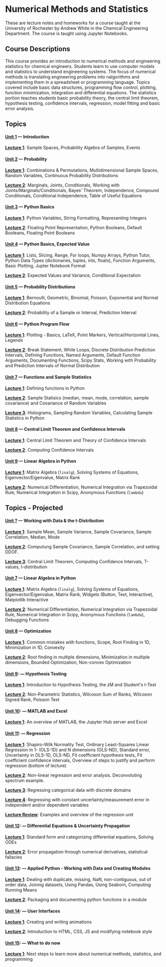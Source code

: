 Numerical Methods and Statistics
====

These are lecture notes and homeworks for a course taught at the
University of Rochester by Andrew White in the Chemical Engineering
Department. The course is taught using Jupyter Notebooks.

Course Descriptions
---

This course provides an introduction to numerical methods and
engineering statistics for chemical engineers. Students learn to use
computer models and statistics to understand engineering systems. The
focus of numerical methods is translating engineering problems into
nalgorithms and implementing them in a spreadsheet or programming
language. Topics covered include basic data structures, programming
flow control, plotting, function minimization, integration and
differential equations. The statistics portion teaches students basic
probability theory, the central limit theorem, hypothesis testing,
confidence intervals, regression, model fitting and basic error
analysis.

Topics
----


#### [Unit 1](unit_1) &mdash; Introduction

[**Lecture 1**](unit_1/lectures/lecture_1.pdf): Sample Spaces, Probability Algebra of Samples, Events

#### [Unit 2](unit_2) &mdash; Probability

[**Lecture 1**](unit_2/lectures/lecture_1.pdf): Combinations & Permutations, Multidimensional Sample Spaces, Random Variables, Continuous Probability Distributions

[**Lecture 2**](unit_2/lectures/lecture_2.pdf): Marginals, Joints, Conditionals, Working with Joints/Marginals/Conditionals, Bayes' Theorem, Independence, Compound Conditionals, Conditional Independence, Table of Useful Equations

#### [Unit 3](unit_3) &mdash; Python Basics

[**Lecture 1**](https://nbviewer.jupyter.org/github/whitead/numerical_stats/blob/master/unit_3/lectures/lecture_1.ipynb):  Python Variables, String Formatting, Representing Integers

[**Lecture 2**](https://nbviewer.jupyter.org/github/whitead/numerical_stats/blob/master/unit_3/lectures/lecture_2.ipynb): Floating Point Representation, Python Booleans, Default Booleans, Floating Point Booleans

#### [Unit 4](unit_4) &mdash; Python Basics, Expected Value

[**Lecture 1**](https://nbviewer.jupyter.org/github/whitead/numerical_stats/blob/master/unit_4/lectures/lecture_1.ipynb): Lists, Slicing, Range, For loops, Numpy Arrays, Python Tutor, Python Data Types (dictionaries, tuples, ints, floats), Function Arguments, Basic Plotting, Jupter Notebook Format

[**Lecture 2**](unit_4/lectures/lecture_2.pdf): Expected Values and Variance, Conditional Expectation

#### [Unit 5](unit_5) &mdash; Probability Distributions

[**Lecture 1**](unit_5/lectures/lecture_1.pdf): Bernoulli, Geometric, Binomial, Poisson, Exponential and Normal Distribution Equations

[**Lecture 2**](unit_5/lectures/lecture_2.pdf): Probability of a Sample or Interval, Prediction Interval


#### [Unit 6](unit_6) &mdash; Python Program Flow

[**Lecture 1**](https://nbviewer.jupyter.org/github/whitead/numerical_stats/blob/master/unit_6/lectures/lecture_1.ipynb): Plotting - Basics, LaTeX, Point Markers, Vertical/Horizontal Lines, Legends

[**Lecture 2**](https://nbviewer.jupyter.org/github/whitead/numerical_stats/blob/master/unit_6/lectures/lecture_2.ipynb): Break Statement, While Loops, Discrete Distribution Prediction Intervals, Defining Functions, Named Arguments, Default Function Arguments, Documenting Functions, Scipy Stats, Working with Probability and Prediction Intervals of Normal Distribution


#### [Unit 7](unit_7) &mdash; Functions and Sample Statistics

[**Lecture 1**](https://nbviewer.jupyter.org/github/whitead/numerical_stats/blob/master/unit_7/lectures/lecture_1.ipynb): Defining functions in Python

[**Lecture 2**](unit_7/lecture_2.pdf): Sample Statisics (median, mean, mode, correlation, sample covariance) and Covariance of Random Variables

[**Lecture 3**](https://nbviewer.jupyter.org/github/whitead/numerical_stats/blob/master/unit_7/lectures/lecture_3.ipynb): Histograms, Sampling Random Variables, Calculating Sample Statistics in Python

#### [Unit 8](unit_8) &mdash; Central Limit Theorem and Confidence Intervals

[**Lecture 1**](https://nbviewer.jupyter.org/github/whitead/numerical_stats/blob/master/unit_8/lectures/lecture_1.ipynb): Central Limit Theorem and Theory of Confidence Intervals

[**Lecture 2**](https://nbviewer.jupyter.org/github/whitead/numerical_stats/blob/master/unit_8/lectures/lecture_2.ipynb): Computing Confidence Intervals

#### [Unit 9](unit_9) &mdash; Linear Algebra in Python

[**Lecture 1**](https://nbviewer.jupyter.org/github/whitead/numerical_stats/blob/master/unit_9/lectures/lecture_1.ipynb): Matrix Algebra (`linalg`), Solving Systems of Equations, Eigenvector/Eigenvalue, Matrix Rank

[**Lecture 2**](https://nbviewer.jupyter.org/github/whitead/numerical_stats/blob/master/unit_9/lectures/lecture_2.ipynb): Numerical Differentiation, Numerical Integration via Trapezoidal Rule, Numerical Integration in Scipy, Anonymous Functions (`lambda`)


Topics - Projected
---

#### [Unit ?](unit_6) &mdash; Working with Data & the t-Distribution

[**Lecture 1**](unit_6/lectures/lecture_1.pdf): Sample Mean, Sample Variance, Sample Covariance, Sample Correlation, Median, Mode

[**Lecture 2**](https://nbviewer.jupyter.org/github/whitead/numerical_stats/blob/master/unit_6/lectures/lecture_1_extra.ipynb): Computung Sample Covariance, Sample Correlation, and setting DDOF.

[**Lecture 3**](https://nbviewer.jupyter.org/github/whitead/numerical_stats/blob/master/unit_6/lectures/lecture_2.ipynb): Central Limit Theorem,  Computing Confidence Intervals, T-values, t-distribution

#### [Unit 7](unit_7) &mdash; Linear Algebra in Python

[**Lecture 1**](https://nbviewer.jupyter.org/github/whitead/numerical_stats/blob/master/unit_7/lectures/lecture_1.ipynb): Matrix Algebra (`linalg`), Solving Systems of Equations, Eigenvector/Eigenvalue, Matrix Rank, Widgets (Button, Text, Interactive), Matplotlib Interactive

[**Lecture 2**](https://nbviewer.jupyter.org/github/whitead/numerical_stats/blob/master/unit_7/lectures/lecture_2.ipynb): Numerical Differentiation, Numerical Integration via Trapezoidal Rule, Numerical Integration in Scipy, Anonymous Functions (`lambda`), Debugging Functions

#### [Unit 8](unit_8) &mdash; Optimization

[**Lecture 1**](https://nbviewer.jupyter.org/github/whitead/numerical_stats/blob/master/unit_8/lectures/lecture_1.ipynb): Common mistakes with functions, Scope, Root Finding in 1D, Minimization in 1D, Convexity

[**Lecture 2**](https://nbviewer.jupyter.org/github/whitead/numerical_stats/blob/master/unit_8/lectures/lecture_2.ipynb): Root finding in multiple dimensions, Minimization in multiple dimensions, Bounded Optimization, Non-convex Optimization

#### [Unit 9](unit_9): &mdash;  Hypothesis Testing

[**Lecture 1**](https://nbviewer.jupyter.org/github/whitead/numerical_stats/blob/master/unit_9/lectures/lecture_1.ipynb): Introduction to Hypothesis Testing, the zM and Student's t-Test

[**Lecture 2**](https://nbviewer.jupyter.org/github/whitead/numerical_stats/blob/master/unit_9/lectures/lecture_2.ipynb): Non-Parametric Statistics, Wilcoxon Sum of Ranks, Wilcoxon Signed Rank, Poisson Test

#### [Unit 10](unit_10): &mdash; MATLAB and Excel

[**Lecture 1**](https://nbviewer.jupyter.org/github/whitead/numerical_stats/blob/master/unit_10/lectures/lecture_1.ipynb): An overview of MATLAB, the Jupyter Hub server and Excel

#### [Unit 11](unit_11): &mdash; Regression

[**Lecture 1**](https://nbviewer.jupyter.org/github/whitead/numerical_stats/blob/master/unit_11/lectures/lecture_1.ipynb): Shapiro-Wilk Normality Test, Ordinary Least-Squares Linear Regression in 1- (OLS-1D) and N dimensions (OLS-ND), Standard error, Uncertainty in OLS-1D, OLS-ND, Fit coefficient hypothesis tests, Fit coefficient confidence intervals, Overview of steps to justify and perform regression (bottom of lecture)

[**Lecture 2**](https://nbviewer.jupyter.org/github/whitead/numerical_stats/blob/master/unit_11/lectures/lecture_2.ipynb): Non-linear regression and error analysis. Deconvoluting spectrum example.

[**Lecture 3**](https://nbviewer.jupyter.org/github/whitead/numerical_stats/blob/master/unit_11/lectures/lecture_3.ipynb): Regressing categorical data with discrete domains

[**Lecture 4**](https://nbviewer.jupyter.org/github/whitead/numerical_stats/blob/master/unit_11/lectures/lecture_4.ipynb): Regressing with constant uncertainty/measurement error in independent and/or dependent variables

[**Lecture Review**](https://nbviewer.jupyter.org/github/whitead/numerical_stats/blob/master/unit_11/lectures/lecture_review.ipynb): Examples and overview of the regression unit

#### [Unit 12](unit_12): &mdash; Differential Equations & Uncertainty Propagation

[**Lecture 1**](https://nbviewer.jupyter.org/github/whitead/numerical_stats/blob/master/unit_12/lectures/lecture_1.ipynb): Standard form and categorizing differential equations, Solving ODEs

[**Lecture 2**](https://nbviewer.jupyter.org/github/whitead/numerical_stats/blob/master/unit_12/lectures/lecture_2.ipynb): Error propagation through numerical derivatives, statistical fallacies

#### [Unit 13](unit_13): &mdash; Applied Python - Working with Data and Creating Modules 

[**Lecture 1**](https://nbviewer.jupyter.org/github/whitead/numerical_stats/blob/master/unit_13/lectures/lecture_1.ipynb): Dealing with duplicate, missing, NaN, non-contiguous, out of order data, Joining datasets, Using Pandas, Using Seaborn, Computing Running Means

[**Lecture 2**](https://nbviewer.jupyter.org/github/whitead/numerical_stats/blob/master/unit_13/lectures/lecture_2.ipynb): Packaging and documenting python functions in a module

#### [Unit 14](unit_14): &mdash; User Interfaces

[**Lecture 1**](https://nbviewer.jupyter.org/github/whitead/numerical_stats/blob/master/unit_14/lectures/lecture_1.ipynb): Creating and writing animations

[**Lecture 2**](https://nbviewer.jupyter.org/github/whitead/numerical_stats/blob/master/unit_14/lectures/lecture_2.ipynb): Introduction to HTML, CSS, JS and modifying notebook style

#### [Unit 15](unit_15): &mdash; What to do now

[**Lecture 1**](https://nbviewer.jupyter.org/github/whitead/numerical_stats/blob/master/unit_15/lectures/lecture_1.ipynb): Next steps to learn more about numerical methods, statistics, and programming